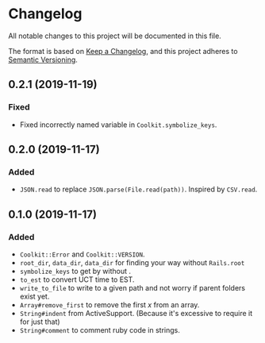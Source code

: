 # Changelog

All notable changes to this project will be documented in this file.

The format is based on [Keep a Changelog](https://keepachangelog.com/en/1.0.0/),
and this project adheres to [Semantic Versioning](https://semver.org/spec/v2.0.0.html).

<!-- ## [Unreleased] -->

## 0.2.1 (2019-11-19)

### Fixed

- Fixed incorrectly named variable in `Coolkit.symbolize_keys`.

## 0.2.0 (2019-11-17)

### Added

- `JSON.read` to replace `JSON.parse(File.read(path))`. Inspired by `CSV.read`.

## 0.1.0 (2019-11-17)

### Added

- `Coolkit::Error` and `Coolkit::VERSION`.
- `root_dir`, `data_dir`, `data_dir` for finding your way without `Rails.root`
- `symbolize_keys` to get by without .
- `to_est` to convert UCT time to EST.
- `write_to_file` to write to a given path and not worry if parent folders exist yet.
- `Array#remove_first` to remove the first *x* from an array.
- `String#indent` from ActiveSupport. (Because it's excessive to require it for just that)
- `String#comment` to comment ruby code in strings.

